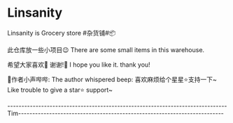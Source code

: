 # Linsanity
Linsanity is Grocery store #杂货铺#📦

此仓库放一些小项目😉
There are some small items in this warehouse.

希望大家喜欢💖 谢谢!🙏
I hope you like it. thank you!

💬作者小声哔哔:
The author whispered beep:
  喜欢麻烦给个星星⭐支持一下~
  Like trouble to give a star⭐ support~
  
------------------------------------------------------------------------------Tim-------------------------------------------------------------------------
